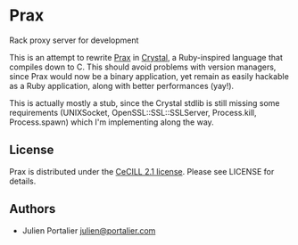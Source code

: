 # Prax

Rack proxy server for development

This is an attempt to rewrite [Prax](https://github.com/ysbaddaden/prax) in
[Crystal](http://crystal-lang.org), a Ruby-inspired language that compiles
down to C. This should avoid problems with version managers, since Prax would
now be a binary application, yet remain as easily hackable as a Ruby
application, along with better performances (yay!).

This is actually mostly a stub, since the Crystal stdlib is still missing some
requirements (UNIXSocket, OpenSSL::SSL::SSLServer, Process.kill, Process.spawn)
which I'm implementing along the way.

## License

Prax is distributed under the [CeCILL 2.1 license](http://www.cecill.info).
Please see LICENSE for details.

## Authors

- Julien Portalier <julien@portalier.com>
